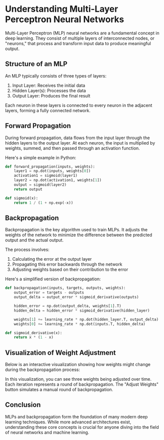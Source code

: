# Understanding Multi-Layer Perceptron Neural Networks

Multi-Layer Perceptron (MLP) neural networks are a fundamental concept in deep learning. They consist of multiple layers of interconnected nodes, or "neurons," that process and transform input data to produce meaningful output.

<BackPropDemo />

## Structure of an MLP

An MLP typically consists of three types of layers:

1. Input Layer: Receives the initial data
2. Hidden Layer(s): Processes the data
3. Output Layer: Produces the final result

Each neuron in these layers is connected to every neuron in the adjacent layers, forming a fully connected network.

## Forward Propagation

During forward propagation, data flows from the input layer through the hidden layers to the output layer. At each neuron, the input is multiplied by weights, summed, and then passed through an activation function.

Here's a simple example in Python:

```python
def forward_propagation(inputs, weights):
    layer1 = np.dot(inputs, weights[0])
    activation1 = sigmoid(layer1)
    layer2 = np.dot(activation1, weights[1])
    output = sigmoid(layer2)
    return output

def sigmoid(x):
    return 1 / (1 + np.exp(-x))
```

## Backpropagation

Backpropagation is the key algorithm used to train MLPs. It adjusts the weights of the network to minimize the difference between the predicted output and the actual output.

The process involves:

1. Calculating the error at the output layer
2. Propagating this error backwards through the network
3. Adjusting weights based on their contribution to the error

Here's a simplified version of backpropagation:

```python
def backpropagation(inputs, targets, outputs, weights):
    output_error = targets - outputs
    output_delta = output_error * sigmoid_derivative(outputs)

    hidden_error = np.dot(output_delta, weights[1].T)
    hidden_delta = hidden_error * sigmoid_derivative(hidden_layer)

    weights[1] += learning_rate * np.dot(hidden_layer.T, output_delta)
    weights[0] += learning_rate * np.dot(inputs.T, hidden_delta)

def sigmoid_derivative(x):
    return x * (1 - x)
```

## Visualization of Weight Adjustment

Below is an interactive visualization showing how weights might change during the backpropagation process:

<NeuralNetworkVisualization />

In this visualization, you can see three weights being adjusted over time. Each iteration represents a round of backpropagation. The "Adjust Weights" button simulates a manual round of backpropagation.

## Conclusion

MLPs and backpropagation form the foundation of many modern deep learning techniques. While more advanced architectures exist, understanding these core concepts is crucial for anyone diving into the field of neural networks and machine learning.
